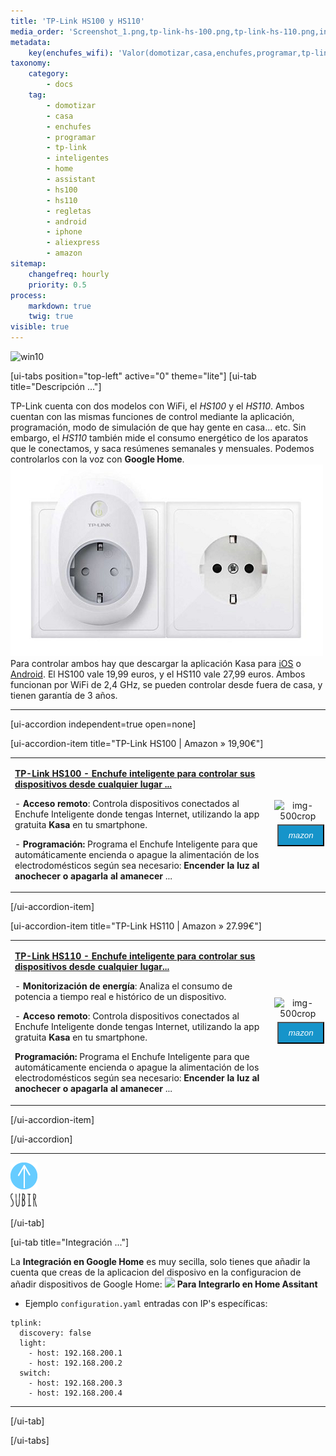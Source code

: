 ```yaml
---
title: 'TP-Link HS100 y HS110'
media_order: 'Screenshot_1.png,tp-link-hs-100.png,tp-link-hs-110.png,integracion_google_home.gif,up1_azul1.png'
metadata:
    key(enchufes_wifi): 'Valor(domotizar,casa,enchufes,programar,tp-link,inteligentes,programar,home,assistant,hs100,hs110,regletas,android,iphone,aliexpress,amazon)'
taxonomy:
    category:
        - docs
    tag:
        - domotizar
        - casa
        - enchufes
        - programar
        - tp-link
        - inteligentes
        - home
        - assistant
        - hs100
        - hs110
        - regletas
        - android
        - iphone
        - aliexpress
        - amazon
sitemap:
    changefreq: hourly
    priority: 0.5
process:
    markdown: true
    twig: true
visible: true
---
```


![win10](image://os-compat.png)

[ui-tabs position="top-left" active="0" theme="lite"]
[ui-tab title="Descripción ..."]

TP-Link cuenta con dos modelos con WiFi, el _HS100_ y el _HS110_. Ambos cuentan con las mismas funciones de control mediante la aplicación, programación, modo de simulación de que hay gente en casa... etc. Sin embargo, el _HS110_ también mide el consumo energético de los aparatos que le conectamos, y saca resúmenes semanales y mensuales. Podemos controlarlos con la voz con **Google Home**.
![](Screenshot_1.png)
Para controlar ambos hay que descargar la aplicación Kasa para [iOS](https://apple.co/2WveAlg) o [Android](http://bit.ly/2YgEx8L). El HS100 vale 19,99 euros, y el HS110 vale 27,99 euros. Ambos funcionan por WiFi de 2,4 GHz, se pueden controlar desde fuera de casa, y tienen garantía de 3 años.

---

[ui-accordion independent=true open=none]

[ui-accordion-item title="TP-Link HS100 | Amazon » 19,90€"]

|  |  |
|:------|:-----------------------:|
| <p>[**TP-Link HS100 - Enchufe inteligente para controlar sus dispositivos desde cualquier lugar ...**](https://amzn.to/2Lj7sHB)</p><p>- **Acceso remoto**: Controla dispositivos conectados al Enchufe Inteligente donde tengas Internet, utilizando la app gratuita **Kasa** en tu smartphone.</p><p>- **Programación:** Programa el Enchufe Inteligente para que automáticamente encienda o apague la alimentación de los electrodomésticos según sea necesario: **Encender la luz al anochecer o apagarla al amanecer** ...</p> | <div> ![img-500crop][amzn-TPL-HS100] </div> <div> <a href="https://amzn.to/2Lj7sHB" alt="amazon-link" target="_blank"><button type="button" style="color:#fff;background-color:#1694CA;width:100%;height:35px;margin:5px;"><i class="fa fa-amazon fa-lg">mazon</i></button></a> </div> |

[/ui-accordion-item]

[ui-accordion-item title="TP-Link HS110 | Amazon » 27.99€"]

|  |  |
|:------|:-----------------------:|
| <p>[**TP-Link HS110 - Enchufe inteligente para controlar sus dispositivos desde cualquier lugar...**](https://amzn.to/2HjWRab)</p><p>- **Monitorización de energía**: Analiza el consumo de potencia a tiempo real e histórico de un dispositivo.</p><p>- **Acceso remoto**: Controla dispositivos conectados al Enchufe Inteligente donde tengas Internet, utilizando la app gratuita **Kasa** en tu smartphone.</p><p>**Programación:** Programa el Enchufe Inteligente para que automáticamente encienda o apague la alimentación de los electrodomésticos según sea necesario: **Encender la luz al anochecer o apagarla al amanecer** ...</p> | <div> ![img-500crop][amzn-TPL-HS110] </div> <div> <a href="https://amzn.to/2HjWRab" alt="amazon-link" target="_blank"><button type="button" style="color:#fff;background-color:#1694CA;width:100%;height:35px;margin:5px;"><i class="fa fa-amazon fa-lg">mazon</i></button></a> </div> |

[/ui-accordion-item]

[/ui-accordion]

<!--- REFERENCIA A IMAGENES AL PIE DEL ARTÍCULO --->

[amzn-TPL-HS100]: user:/pages/03.enchufes-Inteligentes/01.tp-link-hs100-hs110/tp-link-hs-100.png?lightbox=1024&cropResize=500,500
[amzn-TPL-HS110]: user://pages/03.enchufes-Inteligentes/01.tp-link-hs100-hs110/tp-link-hs-110.png?lightbox=1024&cropResize=500,500

---

[![](up1_azul1.png)](# "Volver al Inicio")

[/ui-tab]

[ui-tab title="Integración ..."]

La **Integración en Google Home** es muy secilla, solo tienes que añadir la cuenta que creas de la aplicacion del disposivo en la configuracion de añadir dispositivos de Google Home:
![](integracion_google_home.gif)
**Para Integrarlo en Home Assitant**


+ Ejemplo `configuration.yaml` entradas con IP's específicas:

```text
tplink:
  discovery: false
  light:
    - host: 192.168.200.1
    - host: 192.168.200.2
  switch:
    - host: 192.168.200.3
    - host: 192.168.200.4
```
---

[/ui-tab]

[/ui-tabs]